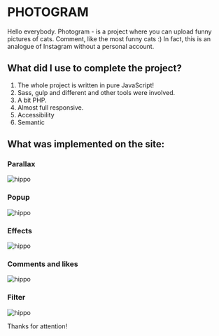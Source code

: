 # PHOTOGRAM
Hello everybody. Photogram - is a project where you can upload funny pictures of cats. Comment, like the most funny cats :) In fact, this is an analogue of Instagram without a personal account.

## What did I use to complete the project?
1. The whole project is written in pure JavaScript!
2. Sass, gulp and different and other tools were involved.
3. A bit PHP.
4. Almost full responsive.
5. Accessibility
6. Semantic


## What was implemented on the site:
### Parallax
![hippo](https://i.ibb.co/GxsHNfV/bandicam-2023-02-22-15-23-11-284.gif)

### Popup
![hippo](https://i.ibb.co/dLFzD39/bandicam-2023-02-22-15-33-36-383.gif)

### Effects
![hippo](https://i.ibb.co/mSzGvRV/bandicam-2023-02-22-15-43-00-651.gif)

### Comments and likes
![hippo](https://i.ibb.co/Dzkrs53/ezgif-com-video-to-gif-1.gif)

### Filter
![hippo](https://i.ibb.co/BfkBTff/ezgif-com-video-to-gif-2.gif)

Thanks for attention!

